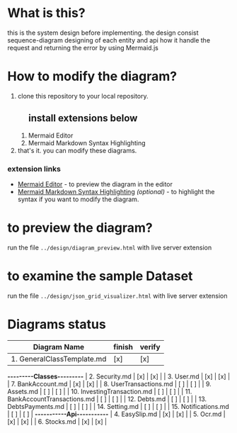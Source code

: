 # What is this?
this is the system design before implementing.
the design consist sequence-diagram designing of each entity and api how it handle the request and returning the error by using Mermaid.js

# How to modify the diagram?
<ol>
<li>clone this repository to your local repository.</li>
<ol>
<h2>install extensions below</h2>
<li>Mermaid Editor</li>
<li>Mermaid Markdown Syntax Highlighting</li>
</ol>
<li>that's it. you can modify these diagrams.</li>
</ol>

### extension links
- [Mermaid Editor](https://marketplace.visualstudio.com/items?itemName=tomoyukim.vscode-mermaid-editor) - to preview the diagram in the editor
- [Mermaid Markdown Syntax Highlighting](https://marketplace.visualstudio.com/items?itemName=bpruitt-goddard.mermaid-markdown-syntax-highlighting) *(optional)* - to highlight the syntax if you want to modify the diagram.

# to preview the diagram?
run the file `../design/diagram_preview.html` with live server extension

# to examine the sample Dataset
run the file `../design/json_grid_visualizer.html` with live server extension



# Diagrams status
| Diagram Name                         | finish | verify |
|--------------------------------------|--------|--------|
| 1. GeneralClassTemplate.md           |   [x]  |   [x]  |
**---------Classes---------**
| 2. Security.md                       |   [x]  |   [x]  |
| 3. User.md                           |   [x]  |   [x]  |
| 7. BankAccount.md                    |   [x]  |   [x]  |
| 8. UserTransactions.md               |   [ ]  |   [ ]  |
| 9. Assets.md                         |   [ ]  |   [ ]  |
| 10. InvestingTransaction.md          |   [ ]  |   [ ]  |
| 11. BankAccountTransactions.md       |   [ ]  |   [ ]  |
| 12. Debts.md                         |   [ ]  |   [ ]  |
| 13. DebtsPayments.md                 |   [ ]  |   [ ]  |
| 14. Setting.md                       |   [ ]  |   [ ]  |
| 15. Notifications.md                 |   [ ]  |   [ ]  |
**-----------Api-----------**
| 4. EasySlip.md                       |   [x]  |   [x]  |
| 5. Ocr.md                            |   [x]  |   [x]  |
| 6. Stocks.md                         |   [x]  |   [x]  |


